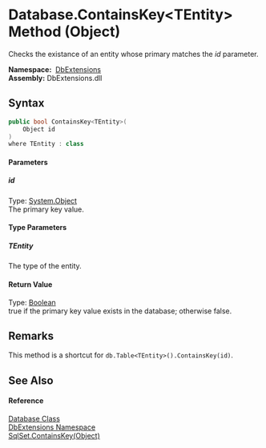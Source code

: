 Database.ContainsKey&lt;TEntity> Method (Object)
================================================
Checks the existance of an entity whose primary matches the *id* parameter.

  **Namespace:**  [DbExtensions][1]  
  **Assembly:** DbExtensions.dll

Syntax
------

```csharp
public bool ContainsKey<TEntity>(
	Object id
)
where TEntity : class

```

#### Parameters

##### *id*
Type: [System.Object][2]  
The primary key value.

#### Type Parameters

##### *TEntity*
The type of the entity.

#### Return Value
Type: [Boolean][3]  
true if the primary key value exists in the database; otherwise false.

Remarks
-------
This method is a shortcut for `db.Table<TEntity>().ContainsKey(id)`.

See Also
--------

#### Reference
[Database Class][4]  
[DbExtensions Namespace][1]  
[SqlSet.ContainsKey(Object)][5]  

[1]: ../README.md
[2]: https://docs.microsoft.com/dotnet/api/system.object
[3]: https://docs.microsoft.com/dotnet/api/system.boolean
[4]: README.md
[5]: ../SqlSet/ContainsKey.md
